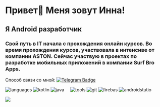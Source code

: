  Привет👋 Меня зовут Инна!
================================
## Я Android разработчик

### Свой путь в IT начала с прохождения онлайн курсов. Во время прохождения курсов, участвовала в интенсиве от компании ASTON. Сейчас участвую в проектах по разработке мобильных приложений в компании Surf Bro Apps.


Способ связи со мной: [![Telegram Badge](https://img.shields.io/badge/-Telegram-36465D?style=flat&logo=Telegram&logoColor=81F7F3)](https://t.me/ITishka94)

![languages](https://img.shields.io/static/v1?label=&message=Languages:&color=111&style=flat-square)
![kotlin](https://img.shields.io/static/v1?logo=Kotlin&label=&message=Kotlin&color=36465D&logoColor=81F7F3&style=flat-square&link=)
![java](https://img.shields.io/static/v1?logo=jvm&label=&message=Java&color=36465D&logoColor=AAA&style=flat-square)
&nbsp;&nbsp;&nbsp;
![tools](https://img.shields.io/static/v1?label=&message=Tools:&color=111&style=flat-square)
![git](https://img.shields.io/static/v1?logo=git&label=&message=git&color=36465D&logoColor=58FAF4&style=flat-square)
![firebas](https://img.shields.io/static/v1?logo=firebase&label=&message=Firebas&color=36465D&logoColor=58FAF4&style=flat-square)
![androidstutio](https://img.shields.io/static/v1?logo=androidstudio&label=&message=android_studio&color=36465D&logoColor=58FAF4&style=flat-square)
&nbsp;&nbsp;&nbsp;

![](https://www.codewars.com/users/Inna1Sliva/badges/large)

